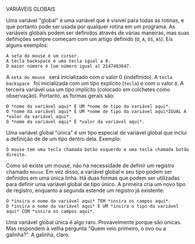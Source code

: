 ﻿VARIÁVEIS GLOBAIS

Uma variável "global" é uma variável que é visível para todas as rotinas, e que portanto pode ser usada por qualquer rotina em um programa. As variáveis globais podem ser definidos através de várias maneiras, mas suas definições sempre começam com um artigo definido (`O`, `A`, `OS`, `AS`). Eis alguns exemplos:

```
A seta do mouse é um cursor.
A tecla backspace é uma tecla igual a 8.
O maior número é [um número igual a] 2147483647.
```
A `seta do mouse ` será inicializado com o valor 0 (indefinido). A `tecla backspace ` foi inicializada com um tipo explícito (`tecla`) e com o valor `8`. A terceira variável usa um tipo implícito (colocado em colchetes como observação). Portanto, as formas gerais são:

```
O *nome da variável aqui* É UM *nome de tipo da variável aqui*.
O *nome da variável aqui* É UM *nome de tipo da variável aqui*IGUAL A *valor da variável aqui*.
O *nome da variável aqui* É *valor da variável aqui*.
```

Uma variável global "única" é um tipo especial de variável global que inclui a definição de de um tipo dentro dela. Exemplo:

```
O mouse tem uma tecla chamada botão esquerdo e uma tecla chamada botão direito.
```

Como só existe um mouse, não há necessidade de definir um registro chamado `mouse`. Em vez disso, a variável global e seu tipo podem ser definidos em uma única linha.
Há duas formas que podem ser utilizadas para definir uma variável global de tipo único. A primeira cria um novo tipo de registro, enquanto a segunda estende um registro já existente:

```
O *insira o nome da variável aqui* TEM *insira os campos aqui*.
O *insira o nome da variável aqui* É UM *insira o tipo da variável aqui* COM *insira os campos aqui*.
```

Uma variável global única é algo raro. Provavelmente porque são únicas.
Mas respondem à velha pergunta "Quem veio primeiro, o ovo ou a galinha?". A galinha, claro.

